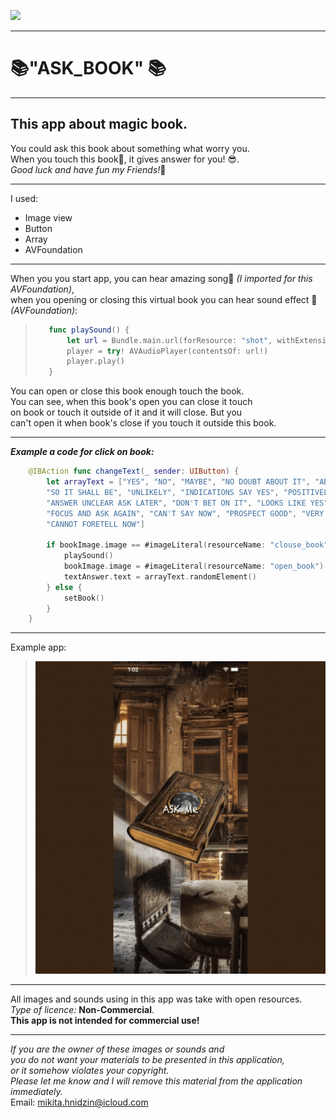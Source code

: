 ![](https://ksdc-spe.ru/wp-content/uploads/2018/10/shelf.png)

***

#  📚"ASK_BOOK" 📚

***
## This app about magic book. 
You could ask this book about something what worry you.   
When you touch this book📕, it gives answer for you! 😎.   
*Good luck and have fun my Friends!*💛
***
I used:
<ul>
<li> Image view</li>
<li> Button </li>
<li> Array </li>
<li> AVFoundation </li>
</ul>

***
When you you start app, you can hear amazing  song🎵 *(I imported for this AVFoundation)*,   
when you opening or closing this virtual book you can hear sound effect 👻 *(AVFoundation)*:  

>````swift
>    func playSound() {
>        let url = Bundle.main.url(forResource: "shot", withExtension: "mp3")
>        player = try! AVAudioPlayer(contentsOf: url!)
>        player.play()
>    }
>````

You can open or close this book enough touch the book.   
You can see, when this book's open you can close it touch   
on book or touch it outside of it and it will close. But you   
can't open it when book's close if you touch it outside this book.

***

___Example a code for click on book:___
````swift
    @IBAction func changeText(_ sender: UIButton) {
        let arrayText = ["YES", "NO", "MAYBE", "NO DOUBT ABOUT IT", "ABSOLUTELY", "THE STARS SAY NO",   
        "SO IT SHALL BE", "UNLIKELY", "INDICATIONS SAY YES", "POSITIVELY", "YOU CAN COUNT ON IT",   
        "ANSWER UNCLEAR ASK LATER", "DON'T BET ON IT", "LOOKS LIKE YES", "CHANCE AREN'T GOOD",   
        "FOCUS AND ASK AGAIN", "CAN'T SAY NOW", "PROSPECT GOOD", "VERY LIKELY", "CONSULT ME LATER",   
        "CANNOT FORETELL NOW"]
        
        if bookImage.image == #imageLiteral(resourceName: "clouse_book") {
            playSound()
            bookImage.image = #imageLiteral(resourceName: "open_book")
            textAnswer.text = arrayText.randomElement()
        } else {
            setBook()
        }
    }
````
***
Example app: 
> <img src="https://github.com/grafon100/ask_book/blob/master/ask_book.gif" width="500" height="500">  
***
All images and sounds using in this app was take with open resources.   
_Type of licence:_ __Non-Commercial__.  
__This app is not intended for commercial use!__  
***
*If you are the owner of these images or sounds and  
you do not want your materials to be presented in this application,  
or it somehow violates your copyright.   
Please let me know and I will remove this material from the application immediately.*  
Email: <mikita.hnidzin@icloud.com>




